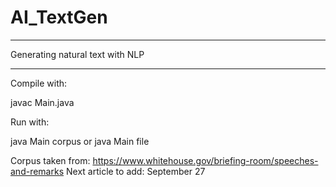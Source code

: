 # AI_TextGen

************************

Generating natural text with NLP

************************

Compile with: 

javac Main.java

Run with:

java Main corpus
or 
java Main file

Corpus taken from: https://www.whitehouse.gov/briefing-room/speeches-and-remarks
Next article to add: September 27
